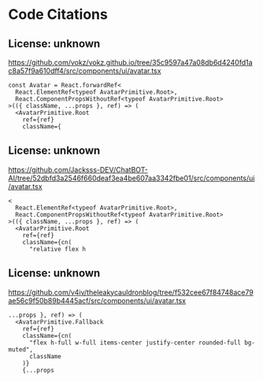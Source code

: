 # Code Citations

## License: unknown
https://github.com/vokz/vokz.github.io/tree/35c9597a47a08db6d4240fd1ac8a57f9a610dff4/src/components/ui/avatar.tsx

```
const Avatar = React.forwardRef<
  React.ElementRef<typeof AvatarPrimitive.Root>,
  React.ComponentPropsWithoutRef<typeof AvatarPrimitive.Root>
>(({ className, ...props }, ref) => (
  <AvatarPrimitive.Root
    ref={ref}
    className={
```


## License: unknown
https://github.com/Jacksss-DEV/ChatBOT-AI/tree/52dbfd3a2546f660deaf3ea4be607aa3342fbe01/src/components/ui/avatar.tsx

```
<
  React.ElementRef<typeof AvatarPrimitive.Root>,
  React.ComponentPropsWithoutRef<typeof AvatarPrimitive.Root>
>(({ className, ...props }, ref) => (
  <AvatarPrimitive.Root
    ref={ref}
    className={cn(
      "relative flex h
```


## License: unknown
https://github.com/v4iv/theleakycauldronblog/tree/f532cee67f84748ace79ae56c9f50b89b4445acf/src/components/ui/avatar.tsx

```
...props }, ref) => (
  <AvatarPrimitive.Fallback
    ref={ref}
    className={cn(
      "flex h-full w-full items-center justify-center rounded-full bg-muted",
      className
    )}
    {...props
```

